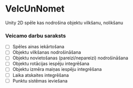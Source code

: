 # VelcUnNomet
Unity 2D spēle kas nodrošina objektu vilkšanu, nolikšanu 

### Veicamo darbu saraksts
- [ ] Spēles ainas iekārtošana
- [ ] Objektu vilkšanas nodrošināšana
- [ ] Objektu novietošanas (pareizi/nepareizi) nodrošināšana
- [ ] Objektu rotācijas iespēju integrēšana
- [ ] Objektu izmēra maiņas iespēju integrēšana
- [ ] Laika atskaites integrēšana
- [ ] Punktu sistēmas ieviešana
